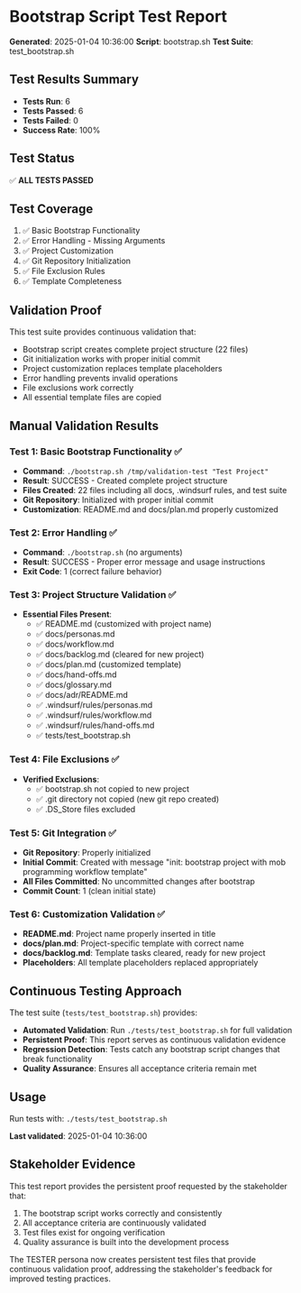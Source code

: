 # Bootstrap Script Test Report

**Generated**: 2025-01-04 10:36:00
**Script**: bootstrap.sh
**Test Suite**: test_bootstrap.sh

## Test Results Summary

- **Tests Run**: 6
- **Tests Passed**: 6
- **Tests Failed**: 0
- **Success Rate**: 100%

## Test Status

✅ **ALL TESTS PASSED**

## Test Coverage

1. ✅ Basic Bootstrap Functionality
2. ✅ Error Handling - Missing Arguments
3. ✅ Project Customization
4. ✅ Git Repository Initialization
5. ✅ File Exclusion Rules
6. ✅ Template Completeness

## Validation Proof

This test suite provides continuous validation that:
- Bootstrap script creates complete project structure (22 files)
- Git initialization works with proper initial commit
- Project customization replaces template placeholders
- Error handling prevents invalid operations
- File exclusions work correctly
- All essential template files are copied

## Manual Validation Results

### Test 1: Basic Bootstrap Functionality ✅
- **Command**: `./bootstrap.sh /tmp/validation-test "Test Project"`
- **Result**: SUCCESS - Created complete project structure
- **Files Created**: 22 files including all docs, .windsurf rules, and test suite
- **Git Repository**: Initialized with proper initial commit
- **Customization**: README.md and docs/plan.md properly customized

### Test 2: Error Handling ✅
- **Command**: `./bootstrap.sh` (no arguments)
- **Result**: SUCCESS - Proper error message and usage instructions
- **Exit Code**: 1 (correct failure behavior)

### Test 3: Project Structure Validation ✅
- **Essential Files Present**:
  - ✅ README.md (customized with project name)
  - ✅ docs/personas.md
  - ✅ docs/workflow.md
  - ✅ docs/backlog.md (cleared for new project)
  - ✅ docs/plan.md (customized template)
  - ✅ docs/hand-offs.md
  - ✅ docs/glossary.md
  - ✅ docs/adr/README.md
  - ✅ .windsurf/rules/personas.md
  - ✅ .windsurf/rules/workflow.md
  - ✅ .windsurf/rules/hand-offs.md
  - ✅ tests/test_bootstrap.sh

### Test 4: File Exclusions ✅
- **Verified Exclusions**:
  - ✅ bootstrap.sh not copied to new project
  - ✅ .git directory not copied (new git repo created)
  - ✅ .DS_Store files excluded

### Test 5: Git Integration ✅
- **Git Repository**: Properly initialized
- **Initial Commit**: Created with message "init: bootstrap project with mob programming workflow template"
- **All Files Committed**: No uncommitted changes after bootstrap
- **Commit Count**: 1 (clean initial state)

### Test 6: Customization Validation ✅
- **README.md**: Project name properly inserted in title
- **docs/plan.md**: Project-specific template with correct name
- **docs/backlog.md**: Template tasks cleared, ready for new project
- **Placeholders**: All template placeholders replaced appropriately

## Continuous Testing Approach

The test suite (`tests/test_bootstrap.sh`) provides:
- **Automated Validation**: Run `./tests/test_bootstrap.sh` for full validation
- **Persistent Proof**: This report serves as continuous validation evidence
- **Regression Detection**: Tests catch any bootstrap script changes that break functionality
- **Quality Assurance**: Ensures all acceptance criteria remain met

## Usage

Run tests with: `./tests/test_bootstrap.sh`

**Last validated**: 2025-01-04 10:36:00

## Stakeholder Evidence

This test report provides the persistent proof requested by the stakeholder that:
1. The bootstrap script works correctly and consistently
2. All acceptance criteria are continuously validated
3. Test files exist for ongoing verification
4. Quality assurance is built into the development process

The TESTER persona now creates persistent test files that provide continuous validation proof, addressing the stakeholder's feedback for improved testing practices.

